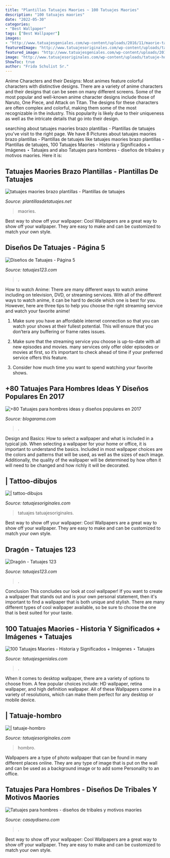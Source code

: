 ```yaml
---
title: "Plantillas Tatuajes Maories ~ 100 Tatuajes Maories"
description: "100 tatuajes maories"
date: "2022-05-30"
categories:
- "Best Wallpaper"
tags: ["Best Wallpaper"]
images:
- "http://www.tatuajesgeniales.com/wp-content/uploads/2016/11/maorie-tattoo-14.jpg"
featuredImage: "http://www.tatuajesoriginales.com/wp-content/uploads/tattoo-dibujos.gif"
featured_image: "http://www.tatuajesgeniales.com/wp-content/uploads/2016/11/maorie-tattoo-14.jpg"
image: "http://www.tatuajesoriginales.com/wp-content/uploads/tatuaje-hombro3.jpg"
ShowToc: true
author: "Frida Schulist Sr."
---
```



Anime Characters and their Designs: Most animes feature colorful characters with distinctive designs.
There are a variety of anime characters and their designs that can be seen on many different screens. Some of the most popular and well-known anime character designs include those of Naruto, One Piece, and Attack on Titan. The designs for these characters are often complex and colorful, making them some of the most recognizable in the industry. This popularity is likely due to their uniqueness as well as the intricate details that go into their design.

	

		
searching about tatuajes maories brazo plantillas - Plantillas de tatuajes you've visit to the right page. We have 8 Pictures about tatuajes maories brazo plantillas - Plantillas de tatuajes like tatuajes maories brazo plantillas - Plantillas de tatuajes, 100 Tatuajes Maories - Historia y Significados + Imágenes ⋆ Tatuajes and also Tatuajes para hombres - diseños de tribales y motivos maoríes. Here it is:
		
    
## Tatuajes Maories Brazo Plantillas - Plantillas De Tatuajes

<img loading=lazy src="https://www.plantillasdetatuajes.net/wp-content/uploads/2017/03/tatuajes-maories-brazo-plantillas.jpg" onerror="this.onerror=null;this.src='https://tse2.mm.bing.net/th?id=OIP.4xnTnfkjyw-763QK_d6XWQHaKQ&amp;pid=15.1';" alt="tatuajes maories brazo plantillas - Plantillas de tatuajes">

_Source: plantillasdetatuajes.net_

>maories. 

	

Best way to show off your wallpaper:
Cool Wallpapers are a great way to show off your wallpaper. They are easy to make and can be customized to match your own style.

    
## Diseños De Tatuajes - Página 5

<img loading=lazy src="https://www.tatuajes123.com/img/categorias/plantillas-tatuajes.jpg" onerror="this.onerror=null;this.src='https://tse3.mm.bing.net/th?id=OIP.xAagurgeZ-C3eGmFKdKO5AHaDY&amp;pid=15.1';" alt="Diseños de Tatuajes - Página 5">

_Source: tatuajes123.com_

>. 

	

How to watch Anime: There are many different ways to watch anime including on television, DVD, or streaming services.
With all of the different ways to watch anime, it can be hard to decide which one is best for you. However, here are three tips to help you choose the right streaming service and watch your favorite anime!
1. Make sure you have an affordable internet connection so that you can watch your shows at their fullest potential. This will ensure that you don’tera any buffering or frame rates issues.

2. Make sure that the streaming service you choose is up-to-date with all new episodes and movies. many services only offer older episodes or movies at first, so it’s important to check ahead of time if your preferred service offers this feature.

3. Consider how much time you want to spend watching your favorite shows.

    
## +80 Tatuajes Para Hombres Ideas Y Diseños Populares En 2017

<img loading=lazy src="http://www.heytips.com/wp-content/uploads/2017/10/tatuajes-para-hombres-en-el-brazo-2.jpg" onerror="this.onerror=null;this.src='https://tse1.mm.bing.net/th?id=OIP.xyZe2SkEYAqBrn8ZFAQwZgHaTQ&amp;pid=15.1';" alt="+80 Tatuajes para hombres ideas y diseños populares en 2017">

_Source: blogarama.com_

>. 

	

Design and Basics: How to select a wallpaper and what is included in a typical job.
When selecting a wallpaper for your home or office, it is important to understand the basics. Included in most wallpaper choices are the colors and patterns that will be used, as well as the sizes of each image. Additionally, the quality of the wallpaper will be determined by how often it will need to be changed and how richly it will be decorated.

    
## | Tattoo-dibujos

<img loading=lazy src="http://www.tatuajesoriginales.com/wp-content/uploads/tattoo-dibujos.gif" onerror="this.onerror=null;this.src='https://tse1.mm.bing.net/th?id=OIP.QeM3cbVibDHuGpxNKc6wEAHaK0&amp;pid=15.1';" alt="| tattoo-dibujos">

_Source: tatuajesoriginales.com_

>tatuajes tatuajesoriginales. 

	

Best way to show off your wallpaper:
Cool Wallpapers are a great way to show off your wallpaper. They are easy to make and can be customized to match your own style.

    
## Dragón - Tatuajes 123

<img loading=lazy src="http://www.tatuajes123.com/i/dragon4.jpg" onerror="this.onerror=null;this.src='https://tse4.mm.bing.net/th?id=OIP.5NaobFPhzdkHm927Ii0gPgHaJ7&amp;pid=15.1';" alt="Dragón - Tatuajes 123">

_Source: tatuajes123.com_

>. 

	

Conclusion
This concludes our look at cool wallpaper! If you want to create a wallpaper that stands out and is your own personal statement, then it's important to find a wallpaper that is both unique and stylish. There are many different types of cool wallpaper available, so be sure to choose the one that is best suited for your taste.

    
## 100 Tatuajes Maories - Historia Y Significados + Imágenes ⋆ Tatuajes

<img loading=lazy src="http://www.tatuajesgeniales.com/wp-content/uploads/2016/11/maorie-tattoo-14.jpg" onerror="this.onerror=null;this.src='https://tse2.mm.bing.net/th?id=OIP.V3qMcDKA0Ak7fMlsAt4OVwHaHa&amp;pid=15.1';" alt="100 Tatuajes Maories - Historia y Significados + Imágenes ⋆ Tatuajes">

_Source: tatuajesgeniales.com_

>. 

	

When it comes to desktop wallpaper, there are a variety of options to choose from. A few popular choices include: HD wallpaper, retina wallpaper, and high definition wallpaper. All of these Wallpapers come in a variety of resolutions, which can make them perfect for any desktop or mobile device. 

    
## | Tatuaje-hombro

<img loading=lazy src="http://www.tatuajesoriginales.com/wp-content/uploads/tatuaje-hombro3.jpg" onerror="this.onerror=null;this.src='https://tse3.mm.bing.net/th?id=OIP.6n2O_niOqxE-VdhwfEFjMwHaFj&amp;pid=15.1';" alt="| tatuaje-hombro">

_Source: tatuajesoriginales.com_

>hombro. 

	



Wallpapers are a type of photo wallpaper that can be found in many different places online. They are any type of image that is put on the wall and can be used as a background image or to add some Personality to an office.

    
## Tatuajes Para Hombres - Diseños De Tribales Y Motivos Maoríes

<img loading=lazy src="https://casaydiseno.com/wp-content/uploads/2017/07/brazo-tatus.jpg" onerror="this.onerror=null;this.src='https://tse2.mm.bing.net/th?id=OIP.-5lD0lHcrtDTs48HNA2OYAHaLG&amp;pid=15.1';" alt="Tatuajes para hombres - diseños de tribales y motivos maoríes">

_Source: casaydiseno.com_

>. 

	

Best way to show off your wallpaper:
Cool Wallpapers are a great way to show off your wallpaper. They are easy to make and can be customized to match your own style.

